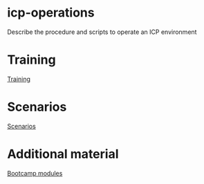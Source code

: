 # icp-operations
Describe the procedure and scripts to operate an ICP environment

# Training

[Training](Training/README.md)

# Scenarios

[Scenarios](https://ibm.box.com/s/mo8qzffmq9dcxrpj318olv0qbruhbrwk)

# Additional material

[Bootcamp modules](https://ibm.ent.box.com/notes/294146311116?s=hz9u0s2j6m28cjug35ruooktbw6j3hj8)
